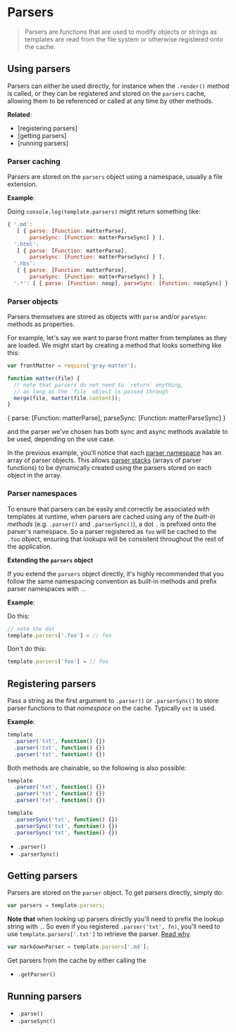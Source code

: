 # Parsers

> Parsers are functions that are used to modify objects or strings as templates are read from the file system or otherwise registered onto the cache.

## Using parsers

Parsers can either be used directly, for instance when the `.render()` method is called, or they can be registered and stored on the `parsers` cache, allowing them to be referenced or called at any time by other methods.

**Related**:

* [registering parsers]
* [getting parsers]
* [running parsers]


### Parser caching

Parsers are stored on the `parsers` object using a namespace, usually a file extension.

**Example**:

Doing `console.log(template.parsers)` might return something like:

```js
{ '.md':
   [ { parse: [Function: matterParse],
       parseSync: [Function: matterParseSync] } ],
  '.html':
   [ { parse: [Function: matterParse],
       parseSync: [Function: matterParseSync] } ],
  '.hbs':
   [ { parse: [Function: matterParse],
       parseSync: [Function: matterParseSync] } ],
  '.*': [ { parse: [Function: noop], parseSync: [Function: noopSync] } ],
```

### Parser objects

Parsers themselves are stored as objects with `parse` and/or `pareSync` methods as properties.

For example, let's say we want to parse front matter from templates as they are loaded. We might start by creating a method that looks something like this:

```js
var frontMatter = require('gray-matter');

function matter(file) {
  // note that parsers do not need to `return` anything,
  // as long as the `file` object is passed through
  merge(file, matter(file.content));
}
```

{ parse: [Function: matterParse],
       parseSync: [Function: matterParseSync] }

 and the parser we've chosen has both sync and async methods available to be used, depending on the use case.

In the previous example, you'll notice that each [parser namespace](#parser-namespaces) has an array of parser objects. This allows [parser stacks](#parser-stacks) (arrays of parser functions) to be dynamically created using the parsers stored on each object in the array.


### Parser namespaces

To ensure that parsers can be easily and correctly be associated with templates at runtime, when parsers are cached using any of the _built-in methods_ (e.g. `.parser()` and `.parserSync()`), a dot `.` is prefixed onto the parser's namespace. So a parser registered as `foo` will be cached to the `.foo` object, ensuring that lookups will be consistent throughout the rest of the application.

**Extending the `parsers` object**

If you extend the `parsers` object directly, it's highly recommended that you follow the same namespacing convention as built-in methods and prefix parser namespaces with `.`.

**Example**:

Do this:

```js
// note the dot
template.parsers['.foo'] = // foo
```

Don't do this:

```js
template.parsers['foo'] = // foo
```


## Registering parsers

Pass a string as the first argument to `.parser()` or `.parserSync()` to store parser functions to that _namespace_ on the cache. Typically `ext` is used.

**Example**:

```js
template
  .parser('txt', function() {})
  .parser('txt', function() {})
  .parser('txt', function() {})
```

Both methods are chainable, so the following is also possible:

```js
template
  .parser('txt', function() {})
  .parser('txt', function() {})
  .parser('txt', function() {})

template
  .parserSync('txt', function() {})
  .parserSync('txt', function() {})
  .parserSync('txt', function() {})
```


* `.parser()`
* `.parserSync()`


## Getting parsers

Parsers are stored on the `parser` object. To get parsers directly, simply do:

```js
var parsers = template.parsers;
```

**Note that** when looking up parsers directly you'll need to prefix the lookup string with `.`. So even if you registered `.parser('txt', fn)`, you'll need to use `template.parsers['.txt']` to retrieve the parser. [Read why](#parser-caching).

```js
var markdownParser = template.parsers['.md'];
```

Get parsers from the cache by either calling the

* `.getParser()`


## Running parsers

* `.parse()`
* `.parseSync()`

